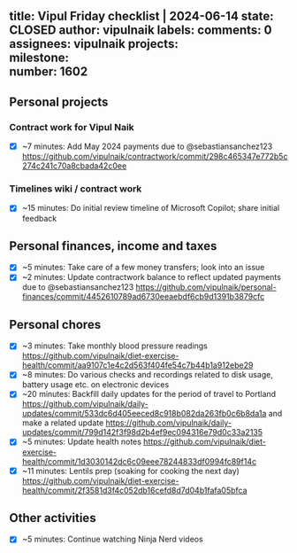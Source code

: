 title:	Vipul Friday checklist | 2024-06-14
state:	CLOSED
author:	vipulnaik
labels:	
comments:	0
assignees:	vipulnaik
projects:	
milestone:	
number:	1602
--
## Personal projects

### Contract work for Vipul Naik

- [x] ~7 minutes: Add May 2024 payments due to @sebastiansanchez123 https://github.com/vipulnaik/contractwork/commit/298c465347e772b5c274c241c70a8cbada42c0ee

### Timelines wiki / contract work

- [x] ~15 minutes: Do initial review timeline of Microsoft Copilot; share initial feedback

## Personal finances, income and taxes

- [x] ~5 minutes: Take care of a few money transfers; look into an issue
- [x] ~2 minutes: Update contractwork balance to reflect updated payments due to @sebastiansanchez123 https://github.com/vipulnaik/personal-finances/commit/4452610789ad6730eeaebdf6cb9d1391b3879cfc

## Personal chores

- [x] ~3 minutes: Take monthly blood pressure readings https://github.com/vipulnaik/diet-exercise-health/commit/aa9107c1e4c2d563f404fe54c7b44b1a912ebe29
- [x] ~8 minutes: Do various checks and recordings related to disk usage, battery usage etc. on electronic devices
- [x] ~20 minutes: Backfill daily updates for the period of travel to Portland https://github.com/vipulnaik/daily-updates/commit/533dc6d405eeced8c918b082da263fb0c6b8da1a and make a related update https://github.com/vipulnaik/daily-updates/commit/799d142f3f98d2b4ef9ec094316e79d0c33a2135
- [x] ~5 minutes: Update health notes https://github.com/vipulnaik/diet-exercise-health/commit/1d3030142dc6c09eee78244833df0994fc89f14c
- [x] ~11 minutes: Lentils prep (soaking for cooking the next day) https://github.com/vipulnaik/diet-exercise-health/commit/2f3581d3f4c052db16cefd8d7d04b1fafa05bfca

## Other activities

- [x] ~5 minutes: Continue watching Ninja Nerd videos

